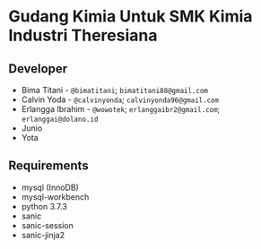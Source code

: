 # Gudang Kimia Untuk SMK Kimia Industri Theresiana

## Developer

- Bima Titani - `@bimatitani`; `bimatitani88@gmail.com`
- Calvin Yoda - `@calvinyonda`; `calvinyonda96@gmail.com`
- Erlangga Ibrahim - `@wowotek`; `erlanggaibr2@gmail.com`; `erlanggai@dolano.id`
- Junio
- Yota

## Requirements

- mysql (InnoDB)
- mysql-workbench
- python 3.7.3
- sanic
- sanic-session
- sanic-jinja2
